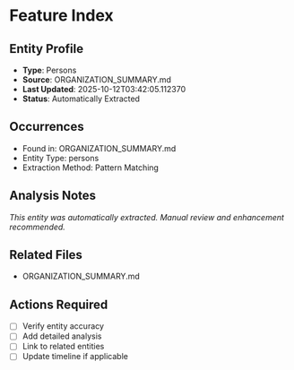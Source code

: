 # Feature Index

## Entity Profile
- **Type**: Persons
- **Source**: ORGANIZATION_SUMMARY.md
- **Last Updated**: 2025-10-12T03:42:05.112370
- **Status**: Automatically Extracted

## Occurrences
- Found in: ORGANIZATION_SUMMARY.md
- Entity Type: persons
- Extraction Method: Pattern Matching

## Analysis Notes
*This entity was automatically extracted. Manual review and enhancement recommended.*

## Related Files
- ORGANIZATION_SUMMARY.md

## Actions Required
- [ ] Verify entity accuracy
- [ ] Add detailed analysis
- [ ] Link to related entities
- [ ] Update timeline if applicable
